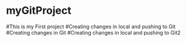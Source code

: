 # myGitProject
#This is my First project
#Creating changes in local and pushing to Git
#Creating changes in Git
#Creating changes in local and pushing to Git2